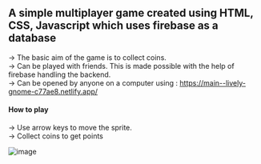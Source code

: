 <h2>A simple multiplayer game created using HTML, CSS, Javascript which uses firebase as a database</h2>

-> The basic aim of the game is to collect coins. </br>
-> Can be played with friends. This is made possible with the help of firebase handling the backend. </br>
-> Can be opened by anyone on a computer using : https://main--lively-gnome-c77ae8.netlify.app/

<h4>How to play</h4>
-> Use arrow keys to move the sprite. </br>
-> Collect coins to get points </br>

![image](https://github.com/DJ-Striker/Small-Multiplayer/assets/73184505/3b281e51-2abb-44c9-bdc4-1c6618b3c479)

